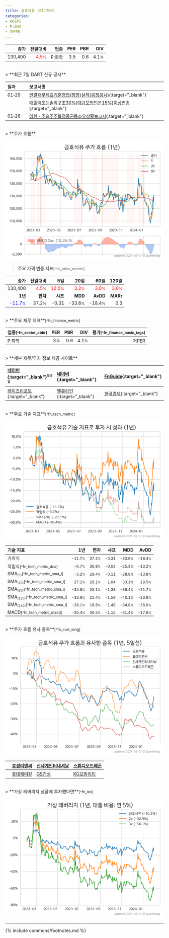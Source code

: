 ```yaml
---
title: 금호석유 (011780)
categories:
- KOSPI
- P:화학
- 저PER
---
```

| **종가** | **전일대비** | **업종** | **PER** | **PBR** | **DIV** |
| -------: | -----------: | -------: | ------: | ------: | ------: |
| 130,400 | <span style="color: red">4.5<small>%</small></span> | P:화학 | 3.5 | 0.6 | 4.1<small>%</small> |

<!-- more -->

<br>
> **최근 7일 DART 신규 공시**<a id="dart"></a>

| **일자** |      | **보고서명** |
| :------- | :--- | :----------- |
| 01&#x2011;29 | | [연결재무제표기준영업(잠정)실적(공정공시)](https://dart.fss.or.kr/dsaf001/main.do?rcpNo=20240129800535){:target="_blank"} |
|  | | [매출액또는손익구조30%(대규모법인은15%)이상변경](https://dart.fss.or.kr/dsaf001/main.do?rcpNo=20240129800522){:target="_blank"} |
| 01&#x2011;26 | | [임원ㆍ주요주주특정증권등소유상황보고서](https://dart.fss.or.kr/dsaf001/main.do?rcpNo=20240126000490){:target="_blank"} |

<br>
> **주가 흐름**<a id="price"></a>

![011780](/stock/images/011780.png)

> **주요 가격 변동 지표**<small>[^fn_price_metric]</small>

| **종가** | **전일대비** | **5일** | **20일** | **60일** | **120일** |
| -------: | -----------: | ------: | -------: | -------: | --------: |
| 130,400 | <span style="color: red">4.5<small>%</small></span> | <span style="color: red">12.0<small>%</small></span> | <span style="color: red">3.2<small>%</small></span> | <span style="color: red">3.0<small>%</small></span> | <span style="color: red">3.6<small>%</small></span> |
| **1년** | **편차** | **샤프** | **MDD** | **AvDD** | **MARr** |
| <span style="color: blue">-11.7<small>%</small></span> | 37.2<small>%</small> | -0.31 | -33.6<small>%</small> | -18.4<small>%</small> | 0.3 |

<br>
> **주요 재무 지표**<small>[^fn_finance_metric]</small>

| **업종**<small>[^fn_sector_abbr]</small> | **PER** | **PBR** | **DIV** | **평가**<small>[^fn_finance_basic_tags]</small> |
| :--------------------------------------- | ------: | ------: | ------: | ----------------------------------------------: |
| P:화학 | 3.5 | 0.6 | 4.1<small>%</small> | 저PER |

<br>
> **세부 재무/투자 정보 제공 사이트**

| [네이버](https://m.stock.naver.com/domestic/stock/011780/finance/summary){:target="_blank"}<sup><small>모바일</small></sup> | [네이버](https://finance.naver.com/item/coinfo.naver?code=011780){:target="_blank"} | [FnGuide](https://comp.fnguide.com/SVO2/ASP/SVD_Invest.asp?gicode=A011780&MenuYn=Y){:target="_blank"} |
| :----- | :--- | :--- |
| [와이즈리포트](https://comp.wisereport.co.kr/company/c1040001.aspx?cmp_cd=011780){:target="_blank"} | [밸류라인](https://www.valueline.co.kr/finance/summary/011780){:target="_blank"} | [한국경제](https://markets.hankyung.com/stock/011780/financial-summary){:target="_blank"} |

<br>
> **주요 기술 지표**<small>[^fn_tech_metric]</small>


![011780](/stock/images/011780_tech.png)

| **기술 지표** | **1년** | **편차** | **샤프** | **MDD** | **AvDD** |
| :------------ | ------: | -----------: | -------: | ------: | -------: |
| 거치식 | <small>-11.7<small>%</small></small> | <small>37.2<small>%</small></small> | <small>-0.31</small> | <small>-33.6<small>%</small></small> | <small>-18.4<small>%</small></small> |
| 적립식<small>[^fn_tech_metric_dca]</small> | <small>-0.7<small>%</small></small> | <small>36.8<small>%</small></small> | <small>-0.02</small> | <small>-25.3<small>%</small></small> | <small>-13.2<small>%</small></small> |
| SMA<small><sub>(5)</sub></small><small>[^fn_tech_metric_sma_i]</small> | <small>-3.2<small>%</small></small> | <small>29.4<small>%</small></small> | <small>-0.11</small> | <small>-28.8<small>%</small></small> | <small>-13.8<small>%</small></small> |
| SMA<small><sub>(20)</sub></small><small>[^fn_tech_metric_sma_i]</small> | <small>-27.1<small>%</small></small> | <small>26.1<small>%</small></small> | <small>-1.04</small> | <small>-33.1<small>%</small></small> | <small>-19.5<small>%</small></small> |
| SMA<small><sub>(60)</sub></small><small>[^fn_tech_metric_sma_i]</small> | <small>-34.8<small>%</small></small> | <small>25.1<small>%</small></small> | <small>-1.38</small> | <small>-39.4<small>%</small></small> | <small>-21.7<small>%</small></small> |
| SMA<small><sub>(120)</sub></small><small>[^fn_tech_metric_sma_i]</small> | <small>-33.9<small>%</small></small> | <small>21.4<small>%</small></small> | <small>-1.59</small> | <small>-40.1<small>%</small></small> | <small>-23.8<small>%</small></small> |
| SMA<small><sub>(240)</sub></small><small>[^fn_tech_metric_sma_i]</small> | <small>-28.1<small>%</small></small> | <small>18.8<small>%</small></small> | <small>-1.49</small> | <small>-34.8<small>%</small></small> | <small>-26.0<small>%</small></small> |
| MACD<small>[^fn_tech_metric_macd]</small> | <small>-30.4<small>%</small></small> | <small>26.5<small>%</small></small> | <small>-1.15</small> | <small>-31.4<small>%</small></small> | <small>-17.6<small>%</small></small> |

<br>
> **주가 흐름 유사 종목**<a id="corr"></a><small>[^fn_corr_long]</small>

![011780](/stock/images/011780_corr.png)

|    | [효성티앤씨](/298020/) | [신세계인터내셔날](/031430/) | [스튜디오드래곤](/253450/) |
| :- | :------------------------------------- | :------------------------------------- | :--------------------------------------|
|    | [롯데케미칼](/011170/) | [GS건설](/006360/) | [KG모빌리티](/003620/) |

<br>
> **가상 레버리지 상품에 투자했다면**<a id="2x"></a><small>[^fn_lev]</small>

![011780](/stock/images/011780_2x.png)

---
{% include commons/footnotes.md %}